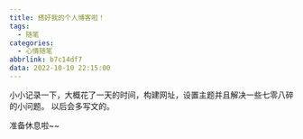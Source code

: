```yaml
---
title: 搭好我的个人博客啦！
tags:
  - 随笔
categories:
  - 心情随笔
abbrlink: b7c14df7
data: 2022-10-10 22:15:00
---
```


小小记录一下，大概花了一天的时间，构建网址，设置主题并且解决一些七零八碎的小问题。
以后会多写文的。

准备休息啦~~